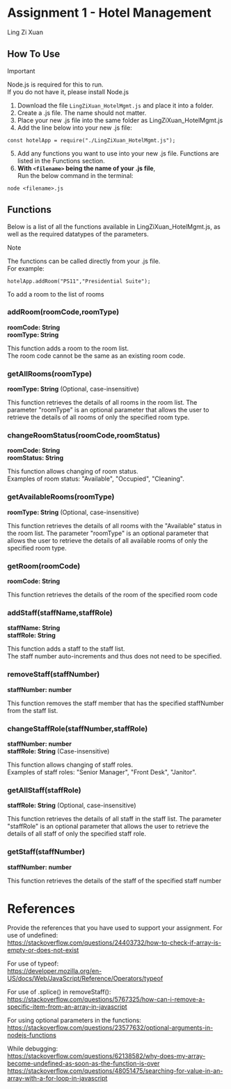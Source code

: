 # Assignment 1 - Hotel Management
Ling Zi Xuan

## How To Use
> [!IMPORTANT]
> Node.js is required for this to run. <br>
> If you do not have it, please install Node.js

1. Download the file `LingZiXuan_HotelMgmt.js` and place it into a folder.
2. Create a .js file. The name should not matter.
3. Place your new .js file into the same folder as LingZiXuan_HotelMgmt.js
4. Add the line below into your new .js file:
```
const hotelApp = require("./LingZiXuan_HotelMgmt.js");
```
5. Add any functions you want to use into your new .js file. Functions are listed in the Functions section.
6. **With `<filename>` being the name of your .js file**, <br>Run the below command in the terminal:
```
node <filename>.js
```

## Functions
Below is a list of all the functions available in LingZiXuan_HotelMgmt.js, as well as the required datatypes of the parameters.

> [!NOTE]
> The functions can be called directly from your .js file. <br>
> For example:
> ```
> hotelApp.addRoom("PS11","Presidential Suite");
> ```
> To add a room to the list of rooms

### addRoom(roomCode,roomType)
**roomCode: String** <br>
**roomType: String**
<p>This function adds a room to the room list. <br>
The room code cannot be the same as an existing room code.</p>

### getAllRooms(roomType)
**roomType: String** (Optional, case-insensitive)
<p>This function retrieves the details of all rooms in the room list.
The parameter "roomType" is an optional parameter that allows the user to
retrieve the details of all rooms of only the specified room type.</p>

### changeRoomStatus(roomCode,roomStatus)
**roomCode: String** <br>
**roomStatus: String**
<p>This function allows changing of room status. <br>
Examples of room status: "Available", "Occupied", "Cleaning".</p>

### getAvailableRooms(roomType)
**roomType: String** (Optional, case-insensitive)
<p>This function retrieves the details of all rooms with the "Available" status in the room list.
The parameter "roomType" is an optional parameter that allows the user to
retrieve the details of all available rooms of only the specified room type.</p>

### getRoom(roomCode)
**roomCode: String**
<p>This function retrieves the details of the room of the specified room code</p>

### addStaff(staffName,staffRole)
**staffName: String** <br>
**staffRole: String**
<p>This function adds a staff to the staff list. <br>
The staff number auto-increments and thus does not need to be specified.</p>

### removeStaff(staffNumber)
**staffNumber: number**
<p>This function removes the staff member that has the specified staffNumber from the staff list.</p>

### changeStaffRole(staffNumber,staffRole)
**staffNumber: number** <br>
**staffRole: String** (Case-insensitive)
<p>This function allows changing of staff roles. <br>
Examples of staff roles: "Senior Manager", "Front Desk", "Janitor".</p>

### getAllStaff(staffRole)
**staffRole: String** (Optional, case-insensitive)
<p>This function retrieves the details of all staff in the staff list.
The parameter "staffRole" is an optional parameter that allows the user to
retrieve the details of all staff of only the specified staff role.</p>

### getStaff(staffNumber)
**staffNumber: number**
<p>This function retrieves the details of the staff of the specified staff number</p>

# References
Provide the references that you have used to support your assignment.
For use of undefined: <br>
https://stackoverflow.com/questions/24403732/how-to-check-if-array-is-empty-or-does-not-exist

For use of typeof: <br>
https://developer.mozilla.org/en-US/docs/Web/JavaScript/Reference/Operators/typeof

For use of .splice() in removeStaff(): <br>
https://stackoverflow.com/questions/5767325/how-can-i-remove-a-specific-item-from-an-array-in-javascript

For using optional parameters in the functions: <br>
https://stackoverflow.com/questions/23577632/optional-arguments-in-nodejs-functions

While debugging: <br>
https://stackoverflow.com/questions/62138582/why-does-my-array-become-undefined-as-soon-as-the-function-is-over <br>
https://stackoverflow.com/questions/48051475/searching-for-value-in-an-array-with-a-for-loop-in-javascript